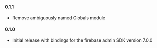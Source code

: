 #### 0.1.1
* Remove ambiguously named Globals module

#### 0.1.0
* Initial release with bindings for the firebase admin SDK version 7.0.0
